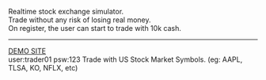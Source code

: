 Realtime stock exchange simulator. <br>
Trade without any risk of losing real money. </br>
On register, the user can start to trade with 10k cash.</br><hr>
<a href="https://cs50-stock-trade.herokuapp.com/">DEMO SITE</a></br>
user:trader01
psw:123
Trade with US Stock Market Symbols. (eg: AAPL, TLSA, KO, NFLX, etc)
